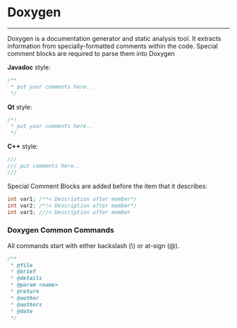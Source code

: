 # Doxygen
---
Doxygen is a documentation generator and static analysis tool. It extracts information from specially-formatted comments within the code.
Special comment blocks are required to parse them into Doxygen

**Javadoc** style:
```c
/**
 * put your comments here..
 */
```

**Qt** style:
```c
/*!
 * put your comments here..
 */
```

**C++** style:
```c
///
/// put comments here..
///
```

Special Comment Blocks are added before the item that it describes:
```c
int var1; /**< Descriotion after member*/
int var2; /*!< Description after member*/
int var3; ///< Description after member
```

### Doxygen Common Commands
All commands start with either backslash (\\) or at-sign (@).
```c
/**
 * @file
 * @brief
 * @details
 * @param <name>
 * @return
 * @author
 * @authors
 * @date
 */
```